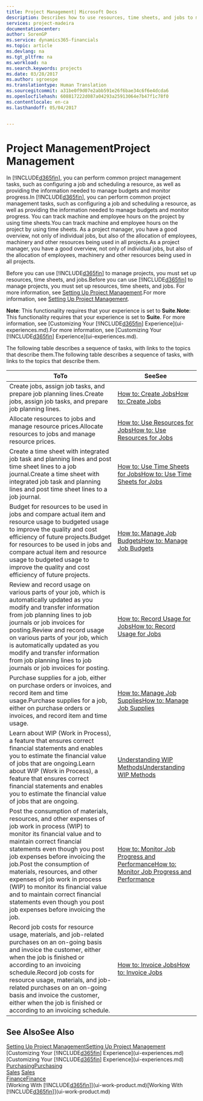 ```yaml
---
title: Project Management| Microsoft Docs
description: Describes how to use resources, time sheets, and jobs to manage projects.
services: project-madeira
documentationcenter: 
author: SorenGP
ms.service: dynamics365-financials
ms.topic: article
ms.devlang: na
ms.tgt_pltfrm: na
ms.workload: na
ms.search.keywords: projects
ms.date: 03/28/2017
ms.author: sgroespe
ms.translationtype: Human Translation
ms.sourcegitcommit: a31be0f9d07e2abb591e26f6bae34c6f6e4dcda6
ms.openlocfilehash: 608817222d087a04293a25913064e7b47f1c78f0
ms.contentlocale: en-ca
ms.lasthandoff: 05/04/2017


---
```

# <a name="project-management"></a><span data-ttu-id="98a86-103">Project Management</span><span class="sxs-lookup"><span data-stu-id="98a86-103">Project Management</span></span>
<span data-ttu-id="98a86-104">In [!INCLUDE[d365fin](includes/d365fin_md.md)], you can perform common project management tasks, such as configuring a job and scheduling a resource, as well as providing the information needed to manage budgets and monitor progress.</span><span class="sxs-lookup"><span data-stu-id="98a86-104">In [!INCLUDE[d365fin](includes/d365fin_md.md)], you can perform common project management tasks, such as configuring a job and scheduling a resource, as well as providing the information needed to manage budgets and monitor progress.</span></span> <span data-ttu-id="98a86-105">You can track machine and employee hours on the project by using time sheets.</span><span class="sxs-lookup"><span data-stu-id="98a86-105">You can track machine and employee hours on the project by using time sheets.</span></span> <span data-ttu-id="98a86-106">As a project manager, you have a good overview, not only of individual jobs, but also of the allocation of employees, machinery and other resources being used in all projects.</span><span class="sxs-lookup"><span data-stu-id="98a86-106">As a project manager, you have a good overview, not only of individual jobs, but also of the allocation of employees, machinery and other resources being used in all projects.</span></span>

<span data-ttu-id="98a86-107">Before you can use [!INCLUDE[d365fin](includes/d365fin_md.md)] to manage projects, you must set up resources, time sheets, and jobs.</span><span class="sxs-lookup"><span data-stu-id="98a86-107">Before you can use [!INCLUDE[d365fin](includes/d365fin_md.md)] to manage projects, you must set up resources, time sheets, and jobs.</span></span> <span data-ttu-id="98a86-108">For more information, see [Setting Up Project Management](projects-setup-projects.md).</span><span class="sxs-lookup"><span data-stu-id="98a86-108">For more information, see [Setting Up Project Management](projects-setup-projects.md).</span></span>  

<span data-ttu-id="98a86-109">**Note**: This functionality requires that your experience is set to **Suite**.</span><span class="sxs-lookup"><span data-stu-id="98a86-109">**Note**: This functionality requires that your experience is set to **Suite**.</span></span> <span data-ttu-id="98a86-110">For more information, see [Customizing Your [!INCLUDE[d365fin](includes/d365fin_md.md)] Experience](ui-experiences.md).</span><span class="sxs-lookup"><span data-stu-id="98a86-110">For more information, see [Customizing Your [!INCLUDE[d365fin](includes/d365fin_md.md)] Experience](ui-experiences.md).</span></span>

<span data-ttu-id="98a86-111">The following table describes a sequence of tasks, with links to the topics that describe them.</span><span class="sxs-lookup"><span data-stu-id="98a86-111">The following table describes a sequence of tasks, with links to the topics that describe them.</span></span>

| <span data-ttu-id="98a86-112">To</span><span class="sxs-lookup"><span data-stu-id="98a86-112">To</span></span> | <span data-ttu-id="98a86-113">See</span><span class="sxs-lookup"><span data-stu-id="98a86-113">See</span></span> |
| --- | --- |
| <span data-ttu-id="98a86-114">Create jobs, assign job tasks, and prepare job planning lines.</span><span class="sxs-lookup"><span data-stu-id="98a86-114">Create jobs, assign job tasks, and prepare job planning lines.</span></span> |[<span data-ttu-id="98a86-115">How to: Create Jobs</span><span class="sxs-lookup"><span data-stu-id="98a86-115">How to: Create Jobs</span></span>](projects-how-create-jobs.md) |
| <span data-ttu-id="98a86-116">Allocate resources to jobs and manage resource prices.</span><span class="sxs-lookup"><span data-stu-id="98a86-116">Allocate resources to jobs and manage resource prices.</span></span> |[<span data-ttu-id="98a86-117">How to: Use Resources for Jobs</span><span class="sxs-lookup"><span data-stu-id="98a86-117">How to: Use Resources for Jobs</span></span>](projects-how-use-resources.md) |
| <span data-ttu-id="98a86-118">Create a time sheet with integrated job task and planning lines and post time sheet lines to a job journal.</span><span class="sxs-lookup"><span data-stu-id="98a86-118">Create a time sheet with integrated job task and planning lines and post time sheet lines to a job journal.</span></span> |[<span data-ttu-id="98a86-119">How to: Use Time Sheets for Jobs</span><span class="sxs-lookup"><span data-stu-id="98a86-119">How to: Use Time Sheets for Jobs</span></span>](projects-how-use-time-sheets.md) |
| <span data-ttu-id="98a86-120">Budget for resources to be used in jobs and compare actual item and resource usage to budgeted usage to improve the quality and cost efficiency of future projects.</span><span class="sxs-lookup"><span data-stu-id="98a86-120">Budget for resources to be used in jobs and compare actual item and resource usage to budgeted usage to improve the quality and cost efficiency of future projects.</span></span> |[<span data-ttu-id="98a86-121">How to: Manage Job Budgets</span><span class="sxs-lookup"><span data-stu-id="98a86-121">How to: Manage Job Budgets</span></span>](projects-how-manage-budgets.md) |
| <span data-ttu-id="98a86-122">Review and record usage on various parts of your job, which is automatically updated as you modify and transfer information from job planning lines to job journals or job invoices for posting.</span><span class="sxs-lookup"><span data-stu-id="98a86-122">Review and record usage on various parts of your job, which is automatically updated as you modify and transfer information from job planning lines to job journals or job invoices for posting.</span></span> |[<span data-ttu-id="98a86-123">How to: Record Usage for Jobs</span><span class="sxs-lookup"><span data-stu-id="98a86-123">How to: Record Usage for Jobs</span></span>](projects-how-record-job-usage.md) |
| <span data-ttu-id="98a86-124">Purchase supplies for a job, either on purchase orders or invoices, and record item and time usage.</span><span class="sxs-lookup"><span data-stu-id="98a86-124">Purchase supplies for a job, either on purchase orders or invoices, and record item and time usage.</span></span> |[<span data-ttu-id="98a86-125">How to: Manage Job Supplies</span><span class="sxs-lookup"><span data-stu-id="98a86-125">How to: Manage Job Supplies</span></span>](projects-how-manage-project-supplies.md) |
| <span data-ttu-id="98a86-126">Learn about WIP (Work in Process), a feature that ensures correct financial statements and enables you to estimate the financial value of jobs that are ongoing.</span><span class="sxs-lookup"><span data-stu-id="98a86-126">Learn about WIP (Work in Process), a feature that ensures correct financial statements and enables you to estimate the financial value of jobs that are ongoing.</span></span> |[<span data-ttu-id="98a86-127">Understanding WIP Methods</span><span class="sxs-lookup"><span data-stu-id="98a86-127">Understanding WIP Methods</span></span>](projects-understanding-wip.md) |
| <span data-ttu-id="98a86-128">Post the consumption of materials, resources, and other expenses of job work in process (WIP) to monitor its financial value and to maintain correct financial statements even though you post job expenses before invoicing the job.</span><span class="sxs-lookup"><span data-stu-id="98a86-128">Post the consumption of materials, resources, and other expenses of job work in process (WIP) to monitor its financial value and to maintain correct financial statements even though you post job expenses before invoicing the job.</span></span> |[<span data-ttu-id="98a86-129">How to: Monitor Job Progress and Performance</span><span class="sxs-lookup"><span data-stu-id="98a86-129">How to: Monitor Job Progress and Performance</span></span>](projects-how-monitor-progress-performance.md) |
| <span data-ttu-id="98a86-130">Record job costs for resource usage, materials, and job-related purchases on an on-going basis and invoice the customer, either when the job is finished or according to an invoicing schedule.</span><span class="sxs-lookup"><span data-stu-id="98a86-130">Record job costs for resource usage, materials, and job-related purchases on an on-going basis and invoice the customer, either when the job is finished or according to an invoicing schedule.</span></span> |[<span data-ttu-id="98a86-131">How to: Invoice Jobs</span><span class="sxs-lookup"><span data-stu-id="98a86-131">How to: Invoice Jobs</span></span>](projects-how-invoice-jobs.md) |

## <a name="see-also"></a><span data-ttu-id="98a86-132">See Also</span><span class="sxs-lookup"><span data-stu-id="98a86-132">See Also</span></span>
[<span data-ttu-id="98a86-133">Setting Up Project Management</span><span class="sxs-lookup"><span data-stu-id="98a86-133">Setting Up Project Management</span></span>](projects-setup-projects.md)  
<span data-ttu-id="98a86-134">[Customizing Your [!INCLUDE[d365fin](includes/d365fin_md.md)] Experience](ui-experiences.md)</span><span class="sxs-lookup"><span data-stu-id="98a86-134">[Customizing Your [!INCLUDE[d365fin](includes/d365fin_md.md)] Experience](ui-experiences.md)</span></span>      
[<span data-ttu-id="98a86-135">Purchasing</span><span class="sxs-lookup"><span data-stu-id="98a86-135">Purchasing</span></span>](purchasing-manage-purchasing.md)         
<span data-ttu-id="98a86-136">[Sales](sales-manage-sales.md)  </span><span class="sxs-lookup"><span data-stu-id="98a86-136">[Sales](sales-manage-sales.md)  </span></span>  
[<span data-ttu-id="98a86-137">Finance</span><span class="sxs-lookup"><span data-stu-id="98a86-137">Finance</span></span>](finance.md)  
<span data-ttu-id="98a86-138">[Working With [!INCLUDE[d365fin](includes/d365fin_md.md)]](ui-work-product.md)</span><span class="sxs-lookup"><span data-stu-id="98a86-138">[Working With [!INCLUDE[d365fin](includes/d365fin_md.md)]](ui-work-product.md)</span></span>  

